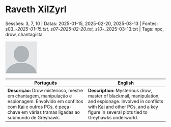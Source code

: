 
# Raveth XilZyrl

Sessões: 3, 7, 10 | Datas: 2025-01-15, 2025-02-20, 2025-03-13 | Fontes: s03_-_2025-01-15.txt, s07_-_2025-02-20.txt, s10_-_2025-03-13.txt | Tags: npc, drow, chantagista

![Raveth XilZyrl](blank.png)

| Português                                                                                                                                                                                               | English                                                                                                                                                                                                        |
| ------------------------------------------------------------------------------------------------------------------------------------------------------------------------------------------------------- | -------------------------------------------------------------------------------------------------------------------------------------------------------------------------------------------------------------- |
| **Descrição:** Drow misterioso, mestre em chantagem, manipulação e espionagem. Envolvido em conflitos com [Kai](pc_kai.md) e outros PCs, é peça-chave em várias tramas ligadas ao submundo de Greyhawk. | **Description:** Mysterious drow, master of blackmail, manipulation, and espionage. Involved in conflicts with [Kai](pc_kai.md) and other PCs, and a key figure in several plots tied to Greyhawks underworld. |

